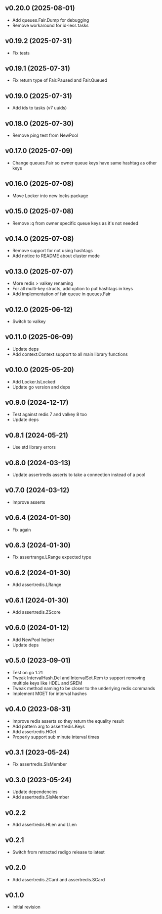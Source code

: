 v0.20.0 (2025-08-01)
-------------------------
 * Add queues.Fair.Dump for debugging
 * Remove workaround for id-less tasks

v0.19.2 (2025-07-31)
-------------------------
 * Fix tests

v0.19.1 (2025-07-31)
-------------------------
 * Fix return type of Fair.Paused and Fair.Queued

v0.19.0 (2025-07-31)
-------------------------
 * Add ids to tasks (v7 uuids)

v0.18.0 (2025-07-30)
-------------------------
 * Remove ping test from NewPool

v0.17.0 (2025-07-09)
-------------------------
 * Change queues.Fair so owner queue keys have same hashtag as other keys

v0.16.0 (2025-07-08)
-------------------------
 * Move Locker into new locks package

v0.15.0 (2025-07-08)
-------------------------
 * Remove :q from owner specific queue keys as it's not needed

v0.14.0 (2025-07-08)
-------------------------
 * Remove support for not using hashtags
 * Add notice to README about cluster mode

v0.13.0 (2025-07-07)
-------------------------
 * More redis > valkey renaming
 * For all multi-key structs, add option to put hashtags in keys
 * Add implementation of fair queue in queues.Fair

v0.12.0 (2025-06-12)
-------------------------
 * Switch to valkey

v0.11.0 (2025-06-09)
-------------------------
 * Update deps
 * Add context.Context support to all main library functions

v0.10.0 (2025-05-20)
-------------------------
 * Add Locker.IsLocked
 * Update go version and deps

v0.9.0 (2024-12-17)
-------------------------
 * Test against redis 7 and valkey 8 too
 * Update deps

v0.8.1 (2024-05-21)
-------------------------
 * Use std library errors

v0.8.0 (2024-03-13)
-------------------------
 * Update assertredis asserts to take a connection instead of a pool

v0.7.0 (2024-03-12)
-------------------------
 * Improve asserts

v0.6.4 (2024-01-30)
-------------------------
 * Fix again

v0.6.3 (2024-01-30)
-------------------------
 * Fix assertrange.LRange expected type

v0.6.2 (2024-01-30)
-------------------------
 * Add assertredis.LRange

v0.6.1 (2024-01-30)
-------------------------
 * Add assertredis.ZScore

v0.6.0 (2024-01-12)
-------------------------
 * Add NewPool helper
 * Update deps

v0.5.0 (2023-09-01)
-------------------------
 * Test on go 1.21
 * Tweak IntervalHash.Del and IntervalSet.Rem to support removing multiple keys like HDEL and SREM
 * Tweak method naming to be closer to the underlying redis commands
 * Implement MGET for interval hashes

v0.4.0 (2023-08-31)
-------------------------
 * Improve redis asserts so they return the equality result
 * Add pattern arg to assertredis.Keys
 * Add assertredis.HGet 
 * Properly support sub minute interval times

v0.3.1 (2023-05-24)
-------------------------
 * Fix assertredis.SIsMember

v0.3.0 (2023-05-24)
-------------------------
 * Update dependencies
 * Add assertredis.SIsMember

v0.2.2
----------
 * Add assertredis.HLen and LLen

v0.2.1
----------
 * Switch from retracted redigo release to latest

v0.2.0
----------
 * Add assertredis.ZCard and assertredis.SCard

v0.1.0
----------
* Initial revision

